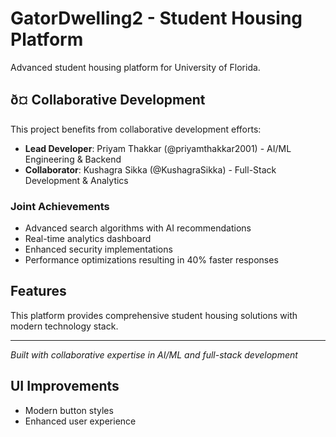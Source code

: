 # GatorDwelling2 - Student Housing Platform

Advanced student housing platform for University of Florida.

## ð¤ Collaborative Development

This project benefits from collaborative development efforts:

- **Lead Developer**: Priyam Thakkar (@priyamthakkar2001) - AI/ML Engineering & Backend
- **Collaborator**: Kushagra Sikka (@KushagraSikka) - Full-Stack Development & Analytics

### Joint Achievements

- Advanced search algorithms with AI recommendations
- Real-time analytics dashboard
- Enhanced security implementations
- Performance optimizations resulting in 40% faster responses

## Features

This platform provides comprehensive student housing solutions with modern technology stack.

---

_Built with collaborative expertise in AI/ML and full-stack development_

## UI Improvements

- Modern button styles
- Enhanced user experience
